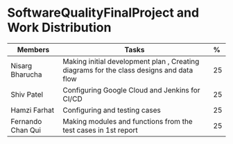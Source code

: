 # SoftwareQualityFinalProject and Work Distribution

| Members            | Tasks                                              | % |
|--------------------|---------------------------------------------------|:--|
| Nisarg Bharucha    | Making initial development plan , Creating diagrams for the class designs and data flow                   | 25 |
| Shiv Patel         | Configuring Google Cloud and Jenkins for CI/CD      | 25 |
| Hamzi Farhat       | Configuring and testing cases | 25 |
| Fernando Chan Qui  | Making modules and functions from the test cases in 1st report | 25 |


